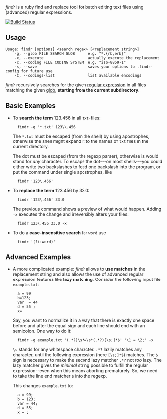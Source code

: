 *findr* is a ruby find and replace tool for batch editing text files using (advanced) regular expressions.

[![Build Status](https://travis-ci.org/mstrauss/findr.svg)](https://travis-ci.org/mstrauss/findr)

Usage
-----

    Usage: findr [options] <search regex> [<replacement string>]
        -g, --glob FILE SEARCH GLOB      e.g. "*.{rb,erb}"
        -x, --execute                    actually execute the replacement
        -c, --coding FILE CODING SYSTEM  e.g. "iso-8859-1"
        -s, --save                       saves your options to .findr-config for future use
        -C, --codings-list               list available encodings

*findr* recursively searches for the given [regular expression](http://rubular.com) in all files matching the given [glob](http://www.ruby-doc.org/core-2.1.5/Dir.html#method-c-glob), **starting from the current subdirectory**.


Basic Examples
--------------

* To **search the term** 123.456 in all `txt`-files:

        findr -g '*.txt' 123\\.456

    The `*.txt` must be escaped (from the shell) by using apostrophes, otherwise the shell might expand it to the names of `txt` files in the current directory.

    The dot must be escaped (from the regexp parser), otherwise is would stand for *any* character.  To escape the dot---on most shells---you could either write two backslashes to feed one backslash into the program, or put the command under single apostrophes, like

        findr '123\.456'


* To **replace the term** 123.456 by 33.0:

        findr '123\.456' 33.0

    The previous command shows a preview of what would happen. Adding `-x` executes the change and irreversibly alters your files:

        findr 123\.456 33.0 -x


* To do a **case-insensitive search** for `word` use

        findr '(?i:word)'


Advanced Examples
-----------------

* A more complicated example:  *findr* allows to **use matches** in the replacement string and also allows the use of advanced regular expression features like **lazy matching**.  Consider the following input file `example.txt`:

        a = 99
        b=123;
        var  = 44
        d = 55 ;
        x=

    Say, you want to normalize it in a way that there is exactly one space before and after the equal sign and each line should end with an semicolon.  One way to do it:

        findr -g example.txt '(.*?)\s*=\s*(.*?)[\s;]*$' '\1 = \2;' -x

    `\s` stands for any whitespace character.  `.*?` lazily matches any character, until the following expression (here `[\s;]*$`) matches.  The `$` sign is necessary to make the second lazy matcher `.*?` not *too* lazy.  The lazy matcher gives the *minimal* string possible to fulfill the regular expression--even when this means aborting prematurely. So, we need to take the line end matcher `$` into the regexp.

    This changes `example.txt` to:

        a = 99;
        b = 123;
        var = 44;
        d = 55;
        x = ;

